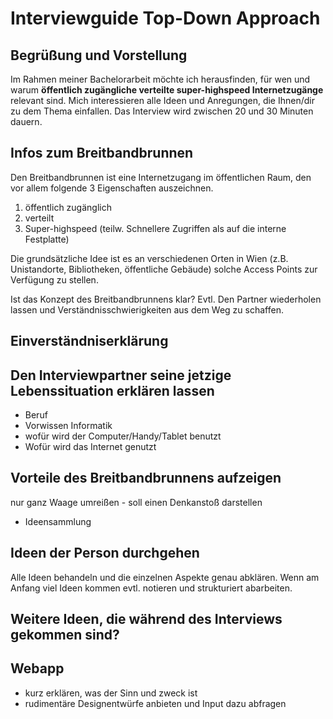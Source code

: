 # Interviewguide Top-Down Approach

## Begrüßung und Vorstellung
Im Rahmen meiner Bachelorarbeit möchte ich herausfinden, für wen und warum **öffentlich zugängliche verteilte super-highspeed Internetzugänge** relevant sind. Mich interessieren alle Ideen und Anregungen, die Ihnen/dir zu dem Thema einfallen.
Das Interview wird zwischen 20 und 30 Minuten dauern.

## Infos zum Breitbandbrunnen
Den Breitbandbrunnen ist eine Internetzugang im öffentlichen Raum, den vor allem folgende 3 Eigenschaften auszeichnen.
1. öffentlich zugänglich
2. verteilt 
3. Super-highspeed (teilw. Schnellere Zugriffen als auf die interne Festplatte)

Die grundsätzliche Idee ist es an verschiedenen Orten in Wien (z.B. Unistandorte, Bibliotheken, öffentliche Gebäude) solche Access Points zur Verfügung zu stellen. 

Ist das Konzept des Breitbandbrunnens klar? Evtl. Den Partner wiederholen lassen und Verständnisschwierigkeiten aus dem Weg zu schaffen.

## Einverständniserklärung

## Den Interviewpartner seine jetzige Lebenssituation erklären lassen
- Beruf
- Vorwissen Informatik
- wofür wird der Computer/Handy/Tablet benutzt
- Wofür wird das Internet genutzt

## Vorteile des Breitbandbrunnens aufzeigen 
nur ganz Waage umreißen - soll einen Denkanstoß darstellen
- Ideensammlung

## Ideen der Person durchgehen
Alle Ideen behandeln und die einzelnen Aspekte genau abklären.
Wenn am Anfang viel Ideen kommen evtl. notieren und strukturiert abarbeiten.

## Weitere Ideen, die während des Interviews gekommen sind?

## Webapp
- kurz erklären, was der Sinn und zweck ist
- rudimentäre Designentwürfe anbieten und Input dazu abfragen